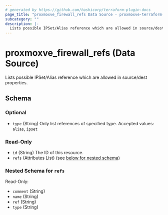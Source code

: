 ```yaml
---
# generated by https://github.com/hashicorp/terraform-plugin-docs
page_title: "proxmoxve_firewall_refs Data Source - proxmoxve-terraform-provider"
subcategory: ""
description: |-
  Lists possible IPSet/Alias reference which are allowed in source/dest properties.
---
```


# proxmoxve_firewall_refs (Data Source)

Lists possible IPSet/Alias reference which are allowed in source/dest properties.



<!-- schema generated by tfplugindocs -->
## Schema

### Optional

- `type` (String) Only list references of specified type. Accepted values: `alias`, `ipset`

### Read-Only

- `id` (String) The ID of this resource.
- `refs` (Attributes List) (see [below for nested schema](#nestedatt--refs))

<a id="nestedatt--refs"></a>
### Nested Schema for `refs`

Read-Only:

- `comment` (String)
- `name` (String)
- `ref` (String)
- `type` (String)


